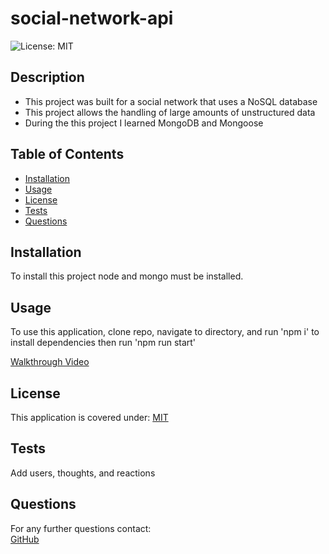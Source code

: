 # social-network-api

![License: MIT](https://img.shields.io/badge/License-MIT-yellow.svg)

## Description
* This project was built for a social network that uses a NoSQL database
* This project allows the handling of large amounts of unstructured data
* During the this project I learned MongoDB and Mongoose 

## Table of Contents
* [Installation](#installation)
* [Usage](#usage)
* [License](#license)
* [Tests](#tests)
* [Questions](#questions)

## Installation
To install this project node and mongo must be installed.

## Usage
To use this application, clone repo, navigate to directory, and run 'npm i' to install dependencies then run 'npm run start'

[Walkthrough Video](https://drive.google.com/file/d/1pjRCejbnFiiOF-jPvabcvYKu7E17hZvj/view)

## License
This application is covered under:
[MIT](https://choosealicense.com/licenses/mit/)

## Tests
Add users, thoughts, and reactions

## Questions
For any further questions contact:  
[GitHub](https://github.com/BrianPizz)  

